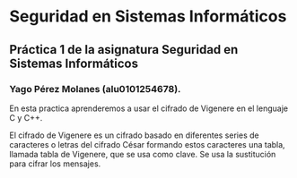 # Seguridad en Sistemas Informáticos
## Práctica 1 de la asignatura Seguridad en Sistemas Informáticos
### Yago Pérez Molanes (alu0101254678).

En esta practica aprenderemos a usar el cifrado de Vigenere en el lenguaje C y C++.

El cifrado de Vigenere es un cifrado basado en diferentes series de caracteres o letras
del cifrado César formando estos caracteres una tabla, llamada tabla de Vigenere, que se 
usa como clave. Se usa la sustitución para cifrar los mensajes.
